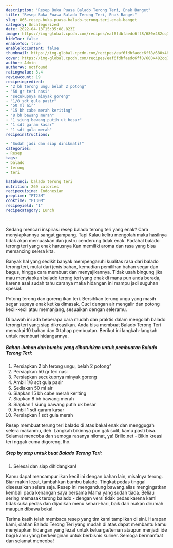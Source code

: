 ```yaml
---
description: "Resep Buka Puasa Balado Terong Teri, Enak Banget"
title: "Resep Buka Puasa Balado Terong Teri, Enak Banget"
slug: 865-resep-buka-puasa-balado-terong-teri-enak-banget
category: Uncategorized
date: 2022-04-13T15:35:08.823Z
image: https://img-global.cpcdn.com/recipes/eaf6fdbfaedc6ff8/680x482cq70/balado-terong-teri-foto-resep-utama.jpg
hideToc: false
enableToc: true
enableTocContent: false
thumbnail: https://img-global.cpcdn.com/recipes/eaf6fdbfaedc6ff8/680x482cq70/balado-terong-teri-foto-resep-utama.jpg
cover: https://img-global.cpcdn.com/recipes/eaf6fdbfaedc6ff8/680x482cq70/balado-terong-teri-foto-resep-utama.jpg
author: Admin
authorAv: notfound
ratingvalue: 3.4
reviewcount: 19
recipeingredient:
- "2 bh terong ungu belah 2 potong"
- "50 gr teri nasi"
- "secukupnya minyak goreng"
- "1/8 sdt gula pasir"
- "50 ml air"
- "15 bh cabe merah keriting"
- "8 bh bawang merah"
- "1 siung bawang putih uk besar"
- "1 sdt garam kasar"
- "1 sdt gula merah"
recipeinstructions:

- "Sudah jadi dan siap dinikmati!"
categories:
- Resep
tags:
- balado
- terong
- teri

katakunci: balado terong teri 
nutrition: 269 calories
recipecuisine: Indonesian
preptime: "PT23M"
cooktime: "PT30M"
recipeyield: "1"
recipecategory: Lunch

---
```



Sedang mencari inspirasi resep balado terong teri yang enak? Cara menyiapkannya sangat gampang. Tapi Kalau keliru mengolah maka hasilnya tidak akan memuaskan dan justru cenderung tidak enak. Padahal balado terong teri yang enak harusnya Kan memiliki aroma dan rasa yang bisa memancing selera kita.


Banyak hal yang sedikit banyak mempengaruhi kualitas rasa dari balado terong teri, mulai dari jenis bahan, kemudian pemilihan bahan segar dan bagus, hingga cara membuat dan menyajikannya. Tidak usah bingung jika mau menyiapkan balado terong teri yang enak di mana pun anda berada, karena asal sudah tahu caranya maka hidangan ini mampu jadi suguhan spesial.

Potong terong dan goreng ikan teri. Bersihkan terung ungu yang masih segar supaya enak ketika dimasak. Cuci dengan air mengalir dan potong kecil-kecil atau memanjang, sesuaikan dengan seleramu.


Di bawah ini ada beberapa cara mudah dan praktis dalam mengolah balado terong teri yang siap dikreasikan. Anda bisa membuat Balado Terong Teri memakai 10 bahan dan 0 tahap pembuatan. Berikut ini langkah-langkah untuk membuat hidangannya.

<!--inarticleads1-->

##### Bahan-bahan dan bumbu yang dibutuhkan untuk pembuatan Balado Terong Teri:

1. Persiapkan 2 bh terong ungu, belah 2 potong²
1. Persiapkan 50 gr teri nasi
1. Persiapkan secukupnya minyak goreng
1. Ambil 1/8 sdt gula pasir
1. Sediakan 50 ml air
1. Siapkan 15 bh cabe merah keriting
1. Siapkan 8 bh bawang merah
1. Siapkan 1 siung bawang putih uk besar
1. Ambil 1 sdt garam kasar
1. Persiapkan 1 sdt gula merah


Resep membuat terung teri balado di atas bakal enak dan menggugah selera makanmu, deh. Langkah bikinnya pun gak sulit, kamu pasti bisa. Selamat mencoba dan semoga rasanya nikmat, ya! Brilio.net - Bikin kreasi teri nggak cuma digoreng, lho. 

<!--inarticleads2-->

##### Step by step untuk buat Balado Terong Teri:


1. Selesai dan siap dihidangkan!

Kamu dapat mencampur ikan kecil ini dengan bahan lain, misalnya terong. Biar makin lezat, tambahkan bumbu balado. Tingkat pedas tinggal disesuaikan selera saja. Resep ini mengandung bawang.alias mengingatkan kembali pada kenangan saya bersama Mama yang sudah tiada. Beliau sering memasak terong balado - dengan versi tidak pedas karena kami tidak suka pedas dan dijadikan menu sehari-hari, baik dari makan dirumah maupun dibawa bekal. 

Terima kasih telah membaca resep yang tim kami tampilkan di sini. Harapan kami, olahan Balado Terong Teri yang mudah di atas dapat membantu kamu menyiapkan hidangan yang lezat untuk keluarga/teman ataupun menjadi ide bagi kamu yang berkeinginan untuk berbisnis kuliner. Semoga bermanfaat dan selamat mencoba!
